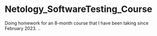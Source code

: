 # Netology_SoftwareTesting_Course
Doing homework for an 8-month course that I have been taking since February 2023.
..
